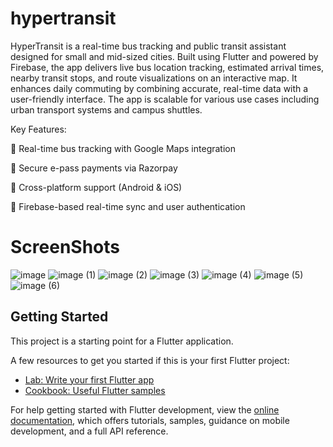# hypertransit
HyperTransit is a real-time bus tracking and public transit assistant designed for small and mid-sized cities. Built using Flutter and powered by Firebase, the app delivers live bus location tracking, estimated arrival times, nearby transit stops, and route visualizations on an interactive map. It enhances daily commuting by combining accurate, real-time data with a user-friendly interface. The app is scalable for various use cases including urban transport systems and campus shuttles.

Key Features:

📍 Real-time bus tracking with Google Maps integration

🔐 Secure e-pass payments via Razorpay

🔁 Cross-platform support (Android & iOS)

🔄 Firebase-based real-time sync and user authentication

# ScreenShots 
![image](https://github.com/user-attachments/assets/044a18c1-89a0-4222-95e6-3557204a6ae6)
![image (1)](https://github.com/user-attachments/assets/cd27a791-8493-418e-b28f-ea8db370c54b)
![image (2)](https://github.com/user-attachments/assets/b31e181a-f134-4dd2-b23f-267f4c795bfa)
![image (3)](https://github.com/user-attachments/assets/284aaa47-bfe4-42ef-8cae-115ca485ade8)
![image (4)](https://github.com/user-attachments/assets/14bf4ead-df34-4b4a-bf9a-f08711c895d5)
![image (5)](https://github.com/user-attachments/assets/f89eac49-e044-4590-8052-7af6d03c3033)
![image (6)](https://github.com/user-attachments/assets/82a225ec-0eff-4bdd-83a2-600f1f1eda0e)











## Getting Started

This project is a starting point for a Flutter application.

A few resources to get you started if this is your first Flutter project:

- [Lab: Write your first Flutter app](https://docs.flutter.dev/get-started/codelab)
- [Cookbook: Useful Flutter samples](https://docs.flutter.dev/cookbook)

For help getting started with Flutter development, view the
[online documentation](https://docs.flutter.dev/), which offers tutorials,
samples, guidance on mobile development, and a full API reference.
